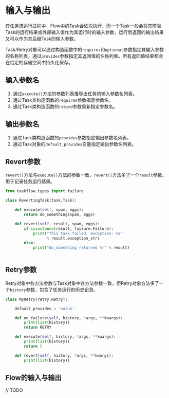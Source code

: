 # 输入与输出

在任务流运行过程中，Flow中的Task会依次执行，而一个Task一般会将其前驱Task的运行结果或外部输入值作为其运行时的输入参数，运行后返回的输出结果又可以作为其后继Task的输入参数。

Task/Retry对象可以通过构造函数中的`requires`和`optional`参数指定其输入参数的名称列表，通过`provides`参数指定其返回值的名称列表。所有返回值结果都会在给定的存储空间中持久化保存。

## 输入参数名

1. 通过`execute()`方法的参数列表推导出任务的输入参数名列表。
2. 通过Task类构造函数的`requires`参数指定参数名。
3. 通过Task类构造函数的`rebind`参数重新指定参数名。

## 输出参数名

1. 通过Task类构造函数的`provides`参数指定输出参数名列表。
2. 通过Task对象的`default_provides`变量指定输出参数名列表。

## Revert参数

`revert()`方法与`execute()`方法的参数一致，`revert()`方法多了一个`result`参数，用于记录任务运行结果。

```python
from taskflow.types import failure

class RevertingTask(task.Task):

    def execute(self, spam, eggs):
        return do_something(spam, eggs)

    def revert(self, result, spam, eggs):
        if isinstance(result, failure.Failure):
            print("This task failed, exception: %s"
                  % result.exception_str)
        else:
            print("do_something returned %r" % result)
            
```

## Retry参数

Retry对象中各方法参数与Task对象中各方法参数一致，但Retry对象方法多了一个`history`参数，包含了任务运行的历史记录。

```python
class MyRetry(retry.Retry):

    default_provides = 'value'

    def on_failure(self, history, *args, **kwargs):
        print(list(history))
        return RETRY

    def execute(self, history, *args, **kwargs):
        print(list(history))
        return 5

    def revert(self, history, *args, **kwargs):
        print(list(history))
```

## Flow的输入与输出

// TODO